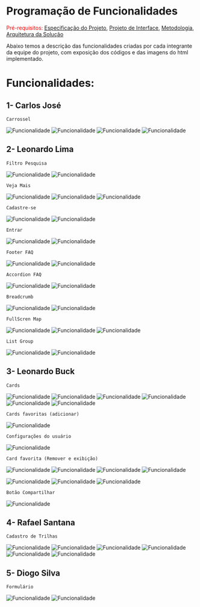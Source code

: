 # Programação de Funcionalidades

<span style="color:red">Pré-requisitos: <a href="02-Especificação do Projeto.md"> Especificação do Projeto</a></span>, <a href="04-Projeto de Interface.md"> Projeto de Interface</a>, <a href="03-Metodologia.md"> Metodologia</a>, <a href="05-Arquitetura da Solução.md"> Arquitetura da Solução</a>

Abaixo temos a descrição das funcionalidades criadas por cada integrante da equipe do projeto, com exposição dos códigos e das imagens do html implementado.


# Funcionalidades:

## 1- Carlos José
`Carrossel`

![Funcionalidade](img/codeCarlos.jpg)
![Funcionalidade](img/codeCarlos-carrossel.jpg)
![Funcionalidade](img/CJose-VisaoGeralCode(Admin).jpg)
![Funcionalidade](img/CJose-VisaoGeral(Admin).jpg)

## 2- Leonardo Lima
`Filtro Pesquisa`

![Funcionalidade](img/LLima-BarraPesquisa.jpg)
![Funcionalidade](img/LLima-BarraPesquisa(foto).jpg)

`Veja Mais`

![Funcionalidade](img/LLima-vejaMais(1).jpg)
![Funcionalidade](img/LLima-vejaMaisJS.jpg)
![Funcionalidade](img/LLima-vejaMais.jpg)

`Cadastre-se`

![Funcionalidade](img/LLima-cadastrese.jpg)
![Funcionalidade](img/LLima-cadastrese(foto).jpg)

`Entrar`

![Funcionalidade](img/LLima-entrar.jpg)
![Funcionalidade](img/LLima-entrar(foto).jpg)

`Footer FAQ`

![Funcionalidade](img/LLima-footerFAQ.jpg)
![Funcionalidade](img/LLima-footerFAQ(foto).jpg)

`Accordion FAQ`

![Funcionalidade](img/LLima-accordion.jpg)
![Funcionalidade](img/LLima-accordion(foto).jpg)

`Breadcrumb`

![Funcionalidade](img/LLima-breadcrumb.jpg)
![Funcionalidade](img/LLima-breadcrumb(foto).jpg)

`FullScren Map`

![Funcionalidade](img/LLima-fullscrenMap.jpg)
![Funcionalidade](img/LLima-fullscrenMapJS.jpg)
![Funcionalidade](img/LLima-fullscrenMap(foto).jpg)

`List Group`

![Funcionalidade](img/LLima-tableUser.jpg)
![Funcionalidade](img/LLima-tableUser(foto).jpg)




## 3- Leonardo Buck
`Cards`

![Funcionalidade](img/LeoBAlves-cards-html-live.png)
![Funcionalidade](img/LeoBAlves-cards-html-live2.png)
![Funcionalidade](img/LeoBAlves-cards-html.png)
![Funcionalidade](img/LeoBAlves-cards-JavaScript1.png)
![Funcionalidade](img/LeoBAlves-cards-JavaScript2.png)
![Funcionalidade](img/LeoBAlves-cards-JavaScript3.png)

`Cards favoritas (adicionar)`

![Funcionalidade](img/LeoBAlves-cards-JavaScript4.png)

`Configurações do usuário`

![Funcionalidade](img/LeoBAlves-userConfig-live.png)

`Card favorita (Remover e exibição)`

![Funcionalidade](img/LeoBAlves-userConfig-html.png)
![Funcionalidade](img/LeoBAlves-userConfig-live2.png)
![Funcionalidade](img/LeoBAlves-userConfig-live3.png)
![Funcionalidade](img/LeoBAlves-userConfig-JavaScript1.png)

![Funcionalidade](img/LeoBAlves-userConfig-JavaScript2.png)
![Funcionalidade](img/LeoBAlves-userConfig-JavaScript3.png)
![Funcionalidade](img/LeoBAlves-userConfig-JavaScript4.png)

`Botão Compartilhar`

![Funcionalidade](img/LeoBAlves-Modal.png)

## 4- Rafael Santana
`Cadastro de Trilhas`

![Funcionalidade](img/codeRafael.png)
![Funcionalidade](img/codeRafael(1).png)
![Funcionalidade](img/ROliveira-CriacaoTrilha.jpg)
![Funcionalidade](img/ROliveira-pesquisa.png)
![Funcionalidade](img/ROliveira-cadastro.png)
![Funcionalidade](img/ROliveira-login.png)


## 5- Diogo Silva
`Formulário`

![Funcionalidade](img/codeDiogo.jpg)
![Funcionalidade](img/codeDiogo-Forms.jpg)
